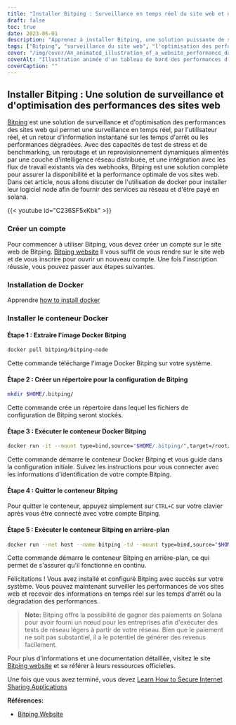 ```yaml
---
title: "Installer Bitping : Surveillance en temps réel du site web et optimisation des performances"
draft: false
toc: true
date: 2023-06-01
description: "Apprenez à installer Bitping, une solution puissante de surveillance et d'optimisation des performances des sites web, pour un retour d'information en temps réel sur les temps d'arrêt et les performances dégradées."
tags: ["Bitping", "surveillance du site web", "l'optimisation des performances", "suivi en temps réel", "temps d'arrêt", "dégradation des performances", "tests de résistance", "l'étalonnage des performances", "reroutage dynamique", "reprovisionnement", "intelligence du réseau", "webhooks", "Solana", "nœud", "tests de réseaux légers", "paiements", "revenus", "performance du site web", "analyse du site web", "surveillance du web", "le contrôle des performances", "surveillance du temps de fonctionnement", "suivi des utilisateurs réels", "test du réseau", "retour d'information sur le site web", "alertes sur le site web", "couche d'intelligence du réseau", "solution de surveillance", "performance du web", "les mesures de performance"]
cover: "/img/cover/An_animated_illustration_of_a_website_performance_dashboard.png"
coverAlt: "Illustration animée d'un tableau de bord des performances d'un site web avec des mesures et des alertes en temps réel."
coverCaption: ""
---
```


## Installer Bitping : Une solution de surveillance et d'optimisation des performances des sites web

[Bitping](https://bitping.com) est une solution de surveillance et d'optimisation des performances des sites web qui permet une surveillance en temps réel, par l'utilisateur réel, et un retour d'information instantané sur les temps d'arrêt ou les performances dégradées. Avec des capacités de test de stress et de benchmarking, un reroutage et un reprovisionnement dynamiques alimentés par une couche d'intelligence réseau distribuée, et une intégration avec les flux de travail existants via des webhooks, Bitping est une solution complète pour assurer la disponibilité et la performance optimale de vos sites web. Dans cet article, nous allons discuter de l'utilisation de docker pour installer leur logiciel node afin de fournir des services au réseau et d'être payé en solana.

{{< youtube id="C236SF5xKbk" >}}

### Créer un compte

Pour commencer à utiliser Bitping, vous devez créer un compte sur le site web de Bitping. [Bitping website](https://bitping.com) Il vous suffit de vous rendre sur le site web et de vous inscrire pour ouvrir un nouveau compte. Une fois l'inscription réussie, vous pouvez passer aux étapes suivantes.

### Installation de Docker

Apprendre [how to install docker](https://simeononsecurity.com/other/creating-profitable-low-powered-crypto-miners/#installing-docker)

### Installer le conteneur Docker

#### Étape 1 : Extraire l'image Docker Bitping
```bash
docker pull bitping/bitping-node
```

Cette commande télécharge l'image Docker Bitping sur votre système.

#### Étape 2 : Créer un répertoire pour la configuration de Bitping

```bash
mkdir $HOME/.bitping/
```
Cette commande crée un répertoire dans lequel les fichiers de configuration de Bitping seront stockés.

#### Étape 3 : Exécuter le conteneur Docker Bitping

```bash
docker run -it --mount type=bind,source="$HOME/.bitping/",target=/root/.bitping bitping/bitping-node:latest
```

Cette commande démarre le conteneur Docker Bitping et vous guide dans la configuration initiale. Suivez les instructions pour vous connecter avec les informations d'identification de votre compte Bitping.

#### Étape 4 : Quitter le conteneur Bitping
Pour quitter le conteneur, appuyez simplement sur `CTRL+C` sur votre clavier après vous être connecté avec votre compte Bitping.

#### Étape 5 : Exécuter le conteneur Bitping en arrière-plan
```bash
docker run --net host --name bitping -td --mount type=bind,source="$HOME/.bitping/",target=/root/.bitping bitping/bitping-node:latest
```

Cette commande démarre le conteneur Bitping en arrière-plan, ce qui permet de s'assurer qu'il fonctionne en continu.

Félicitations ! Vous avez installé et configuré Bitping avec succès sur votre système. Vous pouvez maintenant surveiller les performances de vos sites web et recevoir des informations en temps réel sur les temps d'arrêt ou la dégradation des performances.

> **Note:** Bitping offre la possibilité de gagner des paiements en Solana pour avoir fourni un nœud pour les entreprises afin d'exécuter des tests de réseau légers à partir de votre réseau. Bien que le paiement ne soit pas substantiel, il a le potentiel de générer des revenus facilement.

Pour plus d'informations et une documentation détaillée, visitez le site [Bitping website](https://bitping.com) et se référer à leurs ressources officielles.

Une fois que vous avez terminé, vous devez [Learn How to Secure Internet Sharing Applications](https://simeononsecurity.com/other/how-to-secure-internet-sharing-applications/)

**Références:**

- [Bitping Website](https://bitping.com)
